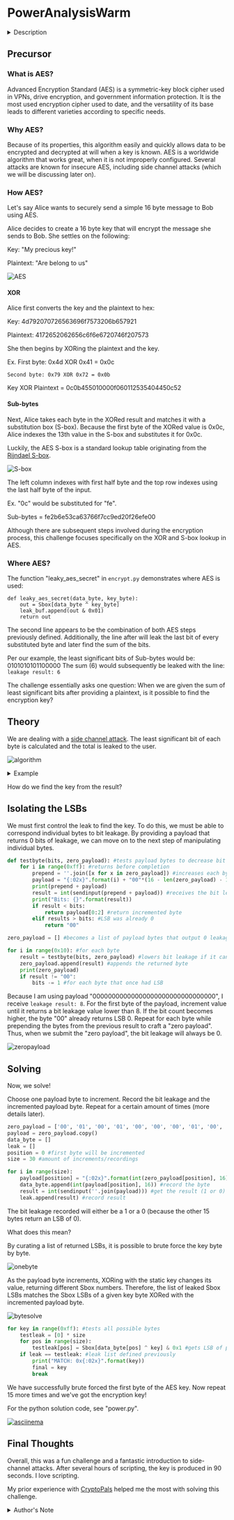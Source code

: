 # PowerAnalysisWarm
<details>
<summary>Description</summary>
<br>
This encryption algorithm leaks a "bit" of data every time it does a computation. Use this to figure out the encryption key.

Additional details will be available after launching your challenge instance.
</details>

## Precursor
### What is AES?
Advanced Encryption Standard (AES) is a symmetric-key block cipher used in VPNs, drive encryption, and government information protection. It is the most used encryption cipher used to date, and the versatility of its base leads to different varieties according to specific needs.
### Why AES?
Because of its properties, this algorithm easily and quickly allows data to be encrypted and decrypted at will when a key is known. AES is a worldwide algorithm that works great, when it is not improperly configured. Several attacks are known for insecure AES, including side channel attacks (which we will be discussing later on).
### How AES?
Let's say Alice wants to securely send a simple 16 byte message to Bob using AES.

Alice decides to create a 16 byte key that will encrypt the message she sends to Bob. She settles on the following:

Key: "My precious key!"

Plaintext: "Are belong to us"

![AES](pictures/aes.png)
#### XOR
Alice first converts the key and the plaintext to hex:

Key: 4d792070726563696f7573206b657921

Plaintext: 4172652062656c6f6e6720746f207573


She then begins by XORing the plaintext and the key.

Ex. First byte: 0x4d XOR 0x41 = 0x0c

    Second byte: 0x79 XOR 0x72 = 0x0b


Key XOR Plaintext = 0c0b455010000f060112535404450c52
#### Sub-bytes
Next, Alice takes each byte in the XORed result and matches it with a substitution box (S-box). Because the first byte of the XORed value is 0x0c, Alice indexes the 13th value in the S-box and substitutes it for 0x0c.

Luckily, the AES S-box is a standard lookup table originating from the [Rijndael S-box](https://en.wikipedia.org/wiki/Rijndael_S-box).

![S-box](pictures/sbox.png)

The left column indexes with first half byte and the top row indexes using the last half byte of the input.

Ex. "0c" would be substituted for "fe".

Sub-bytes = fe2b6e53ca63766f7cc9ed20f26efe00

Although there are subsequent steps involved during the encryption process, this challenge focuses specifically on the XOR and S-box lookup in AES.

### Where AES?

The function "leaky_aes_secret" in `encrypt.py` demonstrates where AES is used:
```
def leaky_aes_secret(data_byte, key_byte):
    out = Sbox[data_byte ^ key_byte]
    leak_buf.append(out & 0x01)
    return out
```

The second line appears to be the combination of both AES steps previously defined. Additionally, the line after will leak the last bit of every substituted byte and later find the sum of the bits.

Per our example, the least significant bits of Sub-bytes would be: 0101010101100000
The sum (6) would subsequently be leaked with the line: `leakage result: 6`

The challenge essentially asks one question: When we are given the sum of least significant bits after providing a plaintext, is it possible to find the encryption key?

## Theory
We are dealing with a [side channel attack](https://en.wikipedia.org/wiki/Side-channel_attack). The least significant bit of each byte is calculated and the total is leaked to the user.

![algorithm](pictures/algo.png)

<details>
<summary>Example</summary>
<br>
Let's assume the AES encryption algorithm outputs the ciphertext: "f1e03f01bba75256cd5c0d84be1bb2f2"

The least significant bit of each byte is as follows:
|Byte|LSB| |Byte|LSB
|----|----|---|----|---|
|f1|1||cd|1
|e0|0||5c|0
|3f|1||0d|1
|01|1||84|0
|bb|1||be|0
|a7|1||1b|1
|52|0||b2|0
|56|0||f2|0

Therefore, the output would be the sum of the LSBs: `leakage result: 7`
</details>

How do we find the key from the result?

## Isolating the LSBs
We must first control the leak to find the key. To do this, we must be able to correspond individual bytes to bit leakage. By providing a payload that returns 0 bits of leakage, we can move on to the next step of manipulating individual bytes.
```python
def testbyte(bits, zero_payload): #tests payload bytes to decrease bit leakage
    for i in range(0xff): #returns before completion
        prepend = ''.join([x for x in zero_payload]) #increases each byte
        payload = "{:02x}".format(i) + "00"*(16 - len(zero_payload) - 1)
        print(prepend + payload)
        result = int(sendinput(prepend + payload)) #receives the bit leakage
        print("Bits: {}".format(result))
        if result < bits:
            return payload[0:2] #return incremented byte
        elif results > bits: #LSB was already 0
            return "00"

zero_payload = [] #becomes a list of payload bytes that output 0 leakage bits

for i in range(0x10): #for each byte
    result = testbyte(bits, zero_payload) #lowers bit leakage if it can
    zero_payload.append(result) #appends the returned byte
    print(zero_payload)
    if result != "00":
        bits -= 1 #for each byte that once had LSB
```
Because I am using payload "00000000000000000000000000000000", I receive `leakage result: 8`.
For the first byte of the payload, increment value until it returns a bit leakage value lower than 8. If the bit count becomes higher, the byte "00" already returns LSB 0.
Repeat for each byte while prepending the bytes from the previous result to craft a "zero payload".
Thus, when we submit the "zero payload", the bit leakage will always be 0.

![zeropayload](pictures/zero.png)

## Solving
Now, we solve!

Choose one payload byte to increment. Record the bit leakage and the incremented payload byte. Repeat for a certain amount of times (more details later).

```python
zero_payload = ['00', '01', '00', '01', '00', '00', '00', '01', '00', '02', '04', '01', '03', '03', '00', '00']
payload = zero_payload.copy()
data_byte = []
leak = []
position = 0 #first byte will be incremented
size = 30 #amount of increments/recordings

for i in range(size):
    payload[position] = "{:02x}".format(int(zero_payload[position], 16) + i) #increment
    data_byte.append(int(payload[position], 16)) #record the byte
    result = int(sendinput(''.join(payload))) #get the result (1 or 0)
    leak.append(result) #record result

```

The bit leakage recorded will either be a 1 or a 0 (because the other 15 bytes return an LSB of 0).

What does this mean?

By curating a list of returned LSBs, it is possible to brute force the key byte by byte.

![onebyte](pictures/onebyte.png)

As the payload byte increments, XORing with the static key changes its value, returning different Sbox numbers. Therefore, the list of leaked Sbox LSBs matches the Sbox LSBs of a given key byte XORed with the incremented payload byte.

![bytesolve](pictures/bytesolve.png)

```python
for key in range(0xff): #tests all possible bytes
    testleak = [0] * size
    for pos in range(size):
        testleak[pos] = Sbox[data_byte[pos] ^ key] & 0x1 #gets LSB of possible Sbox match
    if leak == testleak: #leak list defined previously
        print("MATCH: 0x{:02x}".format(key))
        final = key
        break
```

We have successfully brute forced the first byte of the AES key. Now repeat 15 more times and we've got the encryption key!

For the python solution code, see "power.py".

[![asciinema](https://asciinema.org/a/SyBN8KQjmwGWnoWazw0GeCZEH.png)](https://asciinema.org/a/SyBN8KQjmwGWnoWazw0GeCZEH?speed=2&autoplay=1)

## Final Thoughts
Overall, this was a fun challenge and a fantastic introduction to side-channel attacks. After several hours of scripting, the key is produced in 90 seconds. I love scripting.

My prior experience with [CryptoPals](https://www.cryptopals.com/) helped me the most with solving this challenge.

<details>
<summary>Author's Note</summary>
<br>
Use the variable `SILENT=1` with `python3 power.py` to witness the beauty of the password oracle.
</details>

